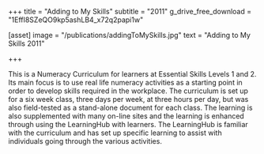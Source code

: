 +++
title = "Adding to My Skills"
subtitle = "2011"
g_drive_free_download = "1EffI8SZeQO9kp5ashLB4_x72q2papi1w"

[asset]
  image = "/publications/addingToMySkills.jpg"
  text = "Adding to My Skills 2011"
 

+++

This is a Numeracy Curriculum for learners at Essential Skills Levels 1 and 2.  Its main focus is to use real life numeracy activities as a starting point in order to develop skills required in the workplace.  The curriculum is set up for a six week class, three days per week, at three hours per day, but was also field-tested as a stand-alone document for each class.  The learning is also supplemented with many on-line sites and the learning is enhanced through using the LearningHub with learners.  The LearningHub is familiar with the curriculum and has set up specific learning to assist with individuals going through the various activities.